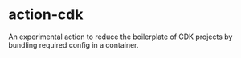 # action-cdk

An experimental action to reduce the boilerplate of CDK projects by bundling required config in a container.

